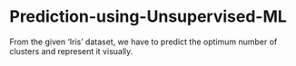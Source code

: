 # Prediction-using-Unsupervised-ML
From the given ‘Iris’ dataset, we have to predict the optimum number of clusters and represent it visually.
